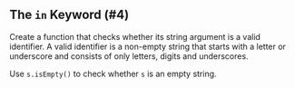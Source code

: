 ## The `in` Keyword (#4)

Create a function that checks whether its string argument is a valid
identifier. A valid identifier is a non-empty string that starts with a letter
or underscore and consists of only letters, digits and underscores.

Use `s.isEmpty()` to check whether `s` is an empty string.